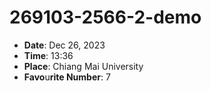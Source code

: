 # 269103-2566-2-demo

- **Date**: Dec 26, 2023
- **Time**: 13:36
- **Place**: Chiang Mai University
- **Favo**u**rite Number**: 7
